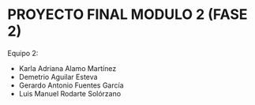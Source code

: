 # PROYECTO FINAL MODULO 2 (FASE 2) 

Equipo 2:

* Karla Adriana Alamo Martínez
* Demetrio Aguilar Esteva
* Gerardo Antonio Fuentes García
* Luis Manuel Rodarte Solórzano
